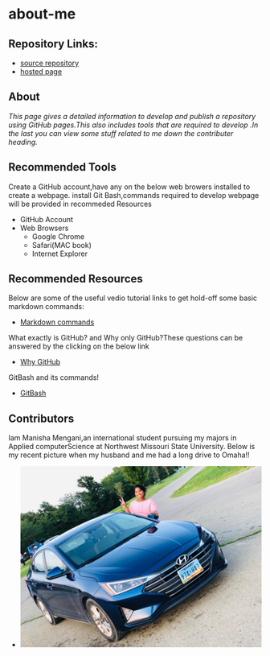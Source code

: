 # about-me
## Repository Links:

- [source repository](https://manisha-mengani.github.io/about-me/)
- [hosted page](https://github.com/Manisha-Mengani/about-me)

## About
*This page gives a detailed information to develop and publish a repository using GitHub pages.This also includes tools that are required to develop .In the last you can view some stuff related to me down the contributer heading.*

## Recommended Tools

Create a GitHub account,have any on the below web browers installed to create a webpage.
install Git Bash,commands required to develop webpage will be provided in recommeded Resources
 - GitHub Account
 - Web Browsers
    - Google Chrome
    - Safari(MAC book)
    - Internet Explorer
    
## Recommended Resources
 
Below are some of the useful vedio tutorial links to get hold-off some basic markdown commands:
 - [Markdown commands](https://www.youtube.com/watch?v=6A5EpqqDOdk "Click here for video tutorial")
 
What exactly is GitHub? and Why only GitHub?These questions can be answered by the clicking on the below link
 - [Why GitHub](https://www.howtogeek.com/180167/htg-explains-what-is-github-and-what-do-geeks-use-it-for/ "Click here")
 
GitBash and its commands!
- [GitBash](https://www.atlassian.com/git/tutorials/git-bash "GitBash Commands")

## Contributors

Iam Manisha Mengani,an international student pursuing my majors in Applied computerScience at Northwest Missouri State University.
Below is my recent picture when my husband and me had a long drive to Omaha!!
- ![my image](https://github.com/Manisha-Mengani/about-me/blob/master/WhatsApp%20Image%202019-08-22%20at%2010.26.21%20PM%20(1).jpeg)




